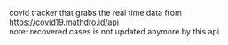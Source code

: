 covid tracker that grabs the real time data from https://covid19.mathdro.id/api                                                                                
note: recovered cases is not updated anymore by this api
